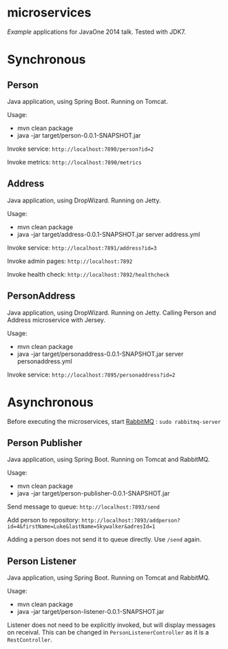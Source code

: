 microservices
=============

*Example* applications for JavaOne 2014 talk.
Tested with JDK7.

# Synchronous
## Person
Java application, using Spring Boot. Running on Tomcat.

Usage:
* mvn clean package
* java -jar target/person-0.0.1-SNAPSHOT.jar

Invoke service:
`http://localhost:7890/person?id=2`

Invoke metrics:
`http://localhost:7890/metrics`

## Address
Java application, using DropWizard. Running on Jetty.

Usage:
* mvn clean package
* java -jar target/address-0.0.1-SNAPSHOT.jar server address.yml

Invoke service:
`http://localhost:7891/address?id=3`

Invoke admin pages:
`http://localhost:7892`

Invoke health check:
`http://localhost:7892/healthcheck`

## PersonAddress
Java application, using DropWizard. Running on Jetty. Calling Person and Address microservice with Jersey.

Usage:
* mvn clean package
* java -jar target/personaddress-0.0.1-SNAPSHOT.jar server personaddress.yml 

Invoke service:
`http://localhost:7895/personaddress?id=2`

# Asynchronous
Before executing the microservices, start [RabbitMQ](http://www.rabbitmq.com/download.html) :
`sudo rabbitmq-server`

## Person Publisher
Java application, using Spring Boot. Running on Tomcat and RabbitMQ.

Usage:
* mvn clean package
* java -jar target/person-publisher-0.0.1-SNAPSHOT.jar

Send message to queue:
`http://localhost:7893/send`

Add person to repository:
`http://localhost:7893/addperson?id=4&firstName=Luke&lastName=Skywalker&adresId=1`

Adding a person does not send it to queue directly. Use `/send` again.

## Person Listener
Java application, using Spring Boot. Running on Tomcat and RabbitMQ.

Usage:
* mvn clean package
* java -jar target/person-listener-0.0.1-SNAPSHOT.jar

Listener does not need to be explicitly invoked, but will display messages on receival. This can be changed in `PersonListenerController` as it is a `RestController`.

